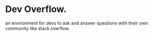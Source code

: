 # Dev Overflow.


an environment for devs to ask and answer questions with their own community like stack overflow.




